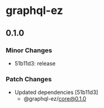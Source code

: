 # graphql-ez

## 0.1.0
### Minor Changes

- 51b11d3: release

### Patch Changes

- Updated dependencies [51b11d3]
  - @graphql-ez/core@0.1.0
